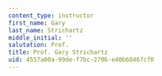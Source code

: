 ```yaml
---
content_type: instructor
first_name: Gary
last_name: Strichartz
middle_initial: ''
salutation: Prof.
title: Prof. Gary Strichartz
uid: 4557a00a-99de-f7bc-2706-e40b68467cf0
---
```

